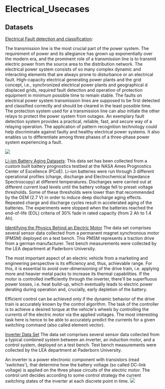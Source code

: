 # Electrical_Usecases

## Datasets

[Electrical Fault detection and classification](https://www.kaggle.com/datasets/esathyaprakash/electrical-fault-detection-and-classification):

The transmission line is the most crucial part of the power system. The requirement of power and its allegiance has grown up exponentially over the modern era, and the prominent role of a transmission line is to transmit electric power from the source area to the distribution network. The electrical power system consists of so many complex dynamic and interacting elements that are always prone to disturbance or an electrical fault.
High-capacity electrical generating power plants and the grid concept, i.e., synchronized electrical power plants and geographical d displaced grids, required fault detection and operation of protection equipment in minimum possible time to remain stable. The faults on electrical power system transmission lines are supposed to be first detected and classified correctly and should be cleared in the least possible time. The protection system used for a transmission line can also initiate the other relays to protect the power system from outages. An exemplary fault detection system provides a practical, reliable, fast, and secure way of a relaying operation. The application of pattern recognition technology could help discriminate against faulty and healthy electrical power systems. It also enables us to differentiate among three phases of a three-phase power system experiencing a fault.

<img src='https://github.com/KingArthur000/Electrical-Fault-detection-and-classification/blob/main/pics/power%20system.png?raw=true'>

[Li-ion Battery Aging Datasets](https://data.nasa.gov/dataset/Li-ion-Battery-Aging-Datasets/uj5r-zjdb):
This data set has been collected from a custom built battery prognostics testbed at the NASA Ames Prognostics Center of Excellence (PCoE). Li-ion batteries were run through 3 different operational profiles (charge, discharge and Electrochemical Impedance Spectroscopy) at different temperatures. Discharges were carried out at different current load levels until the battery voltage fell to preset voltage thresholds. Some of these thresholds were lower than that recommended by the OEM (2.7 V) in order to induce deep discharge aging effects. Repeated charge and discharge cycles result in accelerated aging of the batteries. The experiments were stopped when the batteries reached the end-of-life (EOL) criteria of 30% fade in rated capacity (from 2 Ah to 1.4 Ah). <br>

[Identifying the Physics Behind an Electric Motor](https://www.kaggle.com/datasets/hankelea/system-identification-of-an-electric-motor)
The data set comprises several sensor data collected from a permanent magnet synchronous motor (PMSM) deployed on a test bench. This PMSM represents a traction drive from a german manufacturer. Test bench measurements were collected by the LEA department at Paderborn University.

The most important aspect of an electric vehicle from a marketing and engineering perspective is its efficiency and, thus, achievable range.
For this, it is essential to avoid over-dimensioning of the drive train, i.e. applying more and heavier metal packs to increase its thermal capabilities.
If the motor is controlled inefficiently through the inverter, there'll be superfluous power losses, i.e. heat build-up, which eventually leads to electric power derating during operation and, crucially, early depletion of the battery.

Efficient control can be achieved only if the dynamic behavior of the drive train is accurately known by the control algorithm.
The task of the controller is to achieve a desired torque at the vehicle's wheels by controlling the currents of the electric motor via the applied voltages.
The most interesting task here is hence to be able to accurately predict the currents for a given switching command (also called element vector).

[Inverter Data Set](https://www.kaggle.com/datasets/stender/inverter-data-set)
The data set comprises several sensor data collected from a typical combined system between an inverter, an induction motor, and a control system, deployed on a test bench.
Test bench measurements were collected by the LEA department at Paderborn University.

An inverter is a power electronic component with transistors (read 'switches'), that determine how the battery voltage (so called DC-link voltage) is applied on the three phase circuits of the electric motor.
The control unit decides according to some control strategy the current switching states of the inverter at each discrete point in time.
<img src="https://www.googleapis.com/download/storage/v1/b/kaggle-user-content/o/inbox%2F642765%2Fff29577cce2f7018785f91a5d1a3805c%2FScreenshot%20from%202020-10-27%2011-39-16.png?generation=1603795173235540&alt=media">